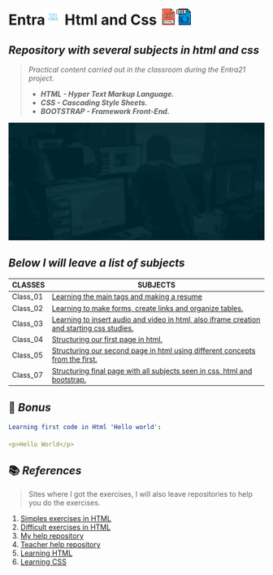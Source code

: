 # Entra![](icons/entra21numero.png) Html and Css ![](/icons/html.png)![](icons/arquivo-css.png)

## _Repository with several subjects in html and css_

> _Practical content carried out in the classroom during the Entra21 project._
>
> - **_HTML - Hyper Text Markup Language._**
> - **_CSS - Cascading Style Sheets._**
> - **_BOOTSTRAP - Framework Front-End._**

![Gif Entra21](https://raw.githubusercontent.com/seiler-emerson/Entra21_Logica_Java_2022/main/gif/entra21.gif)

## _Below I will leave a list of subjects_

| CLASSES | SUBJECTS |
|---------|---------|
|Class_01|[Learning the main tags and making a resume](./Class_01/)
|Class_02|[Learning to make forms, create links and organize tables.](./Class_02/)
|Class_03|[Learning to insert audio and video in html, also iframe creation and starting css studies.](./Class_03/)
|Class_04|[Structuring our first page in html.](./Class_04/)
|Class_05|[Structuring our second page in html using different concepts from the first.](./Class_05/)
|Class_07|[Structuring final page with all subjects seen in css, html and bootstrap.](./Class_07/)

## 🎫 _Bonus_

```yaml
Learning first code in Html 'Hello world':

<p>Hello World</p>
```

## 📚 _References_ 

> Sites where I got the exercises, I will also leave repositories to help you do the exercises.

1. [Simples exercises in HTML](https://paginas.fe.up.pt/~ci07041/scc/trabalhos.html)
2. [Difficult exercises in HTML](https://sites.google.com/site/desenvolvimentowebi20121/material-de-apoio/listas-de-exercicios)
3. [My help repository](https://github.com/ArthurEstevan/Exercise_in_HTML)
4. [Teacher help repository](https://github.com/oliota/entra21-aulas-frontend-html5-css3)
5. [Learning HTML](http://www.clem.ufba.br/tuts/html/c22.htm)
6. [Learning CSS](https://www.w3schools.com/css/default.asp)

